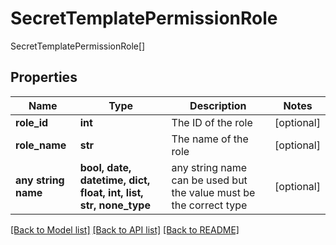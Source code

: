 # SecretTemplatePermissionRole

SecretTemplatePermissionRole[]

## Properties
Name | Type | Description | Notes
------------ | ------------- | ------------- | -------------
**role_id** | **int** | The ID of the role | [optional] 
**role_name** | **str** | The name of the role | [optional] 
**any string name** | **bool, date, datetime, dict, float, int, list, str, none_type** | any string name can be used but the value must be the correct type | [optional]

[[Back to Model list]](../README.md#documentation-for-models) [[Back to API list]](../README.md#documentation-for-api-endpoints) [[Back to README]](../README.md)


